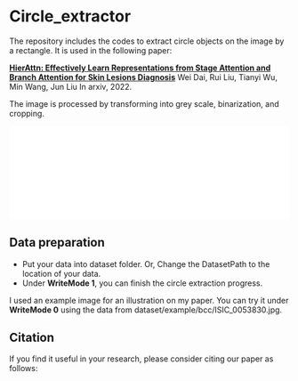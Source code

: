 # Circle_extractor
The repository includes the codes to extract circle objects on the image by a rectangle. It is used in the following paper:

[**HierAttn: Effectively Learn Representations from Stage Attention and Branch Attention for Skin Lesions Diagnosis**]() 
Wei Dai, Rui Liu, Tianyi Wu, Min Wang, Jun Liu
In arxiv, 2022.

The image is processed by transforming into grey scale, binarization, and cropping.

<p align="left"> <img src=CE.gif align="center" width="1080px">

## Data preparation

- Put your data into dataset folder. Or, Change the DatasetPath to the location of your data.
- Under **WriteMode 1**, you can finish the circle extraction progress.

I used an example image for an illustration on my paper. You can try it under **WriteMode 0** using the data from dataset/example/bcc/ISIC_0053830.jpg.

## Citation

If you find it useful in your research, please consider citing our paper as follows:

